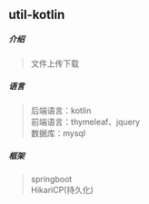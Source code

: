 util-kotlin 
-------------------------
##### 介绍
>文件上传下载

##### 语言
>后端语言：kotlin<br/>
前端语言：thymeleaf、jquery<br/>
数据库：mysql

##### 框架
>springboot<br/> 
>HikariCP(持久化)

